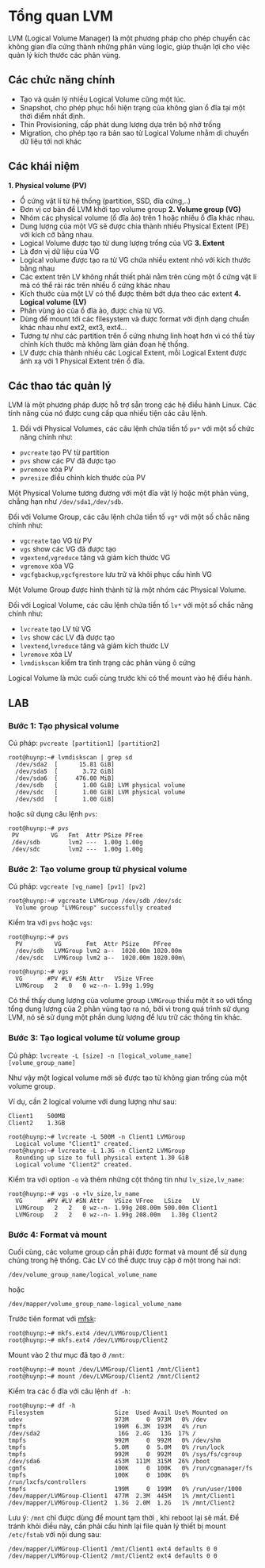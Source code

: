# Tổng quan LVM
LVM (Logical Volume Manager) là một phương pháp cho phép chuyển các không gian đĩa cứng thành những phân vùng logic, giúp thuận lợi cho việc quản lý kích thước các phân vùng. 

## Các chức năng chính
- Tạo và quản lý nhiều Logical Volume cũng một lúc.
- Snapshot, cho phép phục hổi hiện trạng của không gian ổ đĩa tại một thời điểm nhất định.
- Thin Provisioning, cấp phát dung lượng dựa trên bộ nhớ trống
- Migration, cho phép tạo ra bản sao từ Logical Volume nhằm di chuyển dữ liệu tới nơi khác

## Các khái niệm
**1. Physical volume (PV)**
  - Ổ cứng vật lí từ hệ thống (partition, SSD, đĩa cứng,..)
  - Đơn vị cơ bản để LVM khởi tạo volume group
**2. Volume group (VG)**
  - Nhóm các physical volume (ổ đĩa ảo) trên 1 hoặc nhiều ổ đĩa khác nhau.
  - Dung lượng của một VG sẽ được chia thành nhiều Physical Extent (PE) với kích cỡ bằng nhau.
  - Logical Volume được tạo từ dung lượng trống của VG
**3. Extent**
  - Là đơn vị dữ liệu của VG
  - Logical volume được tạo ra từ VG chứa nhiều extent nhỏ với kích thước bằng nhau
  - Các extent trên LV không nhất thiết phải nằm trên cùng một ổ cứng vật lí mà có thể rải rác trên nhiều ổ cứng khác nhau
  - Kích thước của một LV có thể được thêm bớt dựa theo các extent 
**4. Logical volume (LV)**
  - Phân vùng ảo của ổ đĩa ảo, được chia từ VG.
  - Dùng để mount tới các filesystem và được format với định dạng chuẩn khác nhau như ext2, ext3, ext4...
  - Tương tự như các partition trên ổ cứng nhưng linh hoạt hơn vì có thể tùy chỉnh kích thước mà không làm gián đoạn hệ thống.
  - LV được chia thành nhiều các Logical Extent, mỗi Logical Extent được ánh xạ với 1 Physical Extent trên ổ đĩa.

## Các thao tác quản lý

LVM là một phương pháp được hỗ trợ sẵn trong các hệ điều hành Linux. Các tính năng của nó được cung cấp qua nhiều tiện các câu lệnh. 

1. Đối với Physical Volumes, các câu lệnh chứa tiền tố `pv*` với một số chức năng chính như:
- `pvcreate` tạo PV từ partition  
- `pvs` show các PV đã được tạo
- `pvremove` xóa PV
- `pvresize` điều chỉnh kích thước của PV

Một Physical Volume tương đương với một đĩa vật lý hoặc một phân vùng, chẳng hạn như `/dev/sda1`,`/dev/sdb`.

Đối với Volume Group, các câu lệnh chứa tiền tố `vg*` với một số chắc năng chính như:
- `vgcreate` tạo VG từ PV
- `vgs` show các VG đã được tạo
- `vgextend`,`vgreduce` tăng và giảm kích thước VG
- `vgremove` xóa VG
- `vgcfgbackup`,`vgcfgrestore` lưu trữ và khôi phục cấu hình VG

Một Volume Group được hình thành từ là một nhóm các Physical Volume.

Đối với Logical Volume, các câu lệnh chứa tiền tố `lv*` với một số chắc năng chính như:
- `lvcreate` tạo LV từ VG
- `lvs` show các LV đã được tạo
- `lvextend`,`lvreduce` tăng và giảm kích thước LV
- `lvremove` xóa LV
- `lvmdiskscan` kiểm tra tình trạng các phân vùng ô cứng

Logical Volume là mức cuối cùng trước khi có thể mount vào hệ điều hành.

## LAB
### Bước 1: Tạo physical volume

Cú pháp: `pvcreate [partition1] [partition2]`

```
root@huynp:~# lvmdiskscan | grep sd
  /dev/sda2  [      15.81 GiB]
  /dev/sda5  [       3.72 GiB]
  /dev/sda6  [     476.00 MiB]
  /dev/sdb   [       1.00 GiB] LVM physical volume
  /dev/sdc   [       1.00 GiB] LVM physical volume
  /dev/sdd   [       1.00 GiB]
 ```
 
hoặc sử dụng câu lệnh `pvs`:
 ```
root@huynp:~# pvs
  PV         VG   Fmt  Attr PSize PFree
  /dev/sdb        lvm2 ---  1.00g 1.00g
  /dev/sdc        lvm2 ---  1.00g 1.00g
```

### Bước 2: Tạo volume group từ physical volume
Cú pháp: `vgcreate [vg_name] [pv1] [pv2]`

```
root@huynp:~# vgcreate LVMGroup /dev/sdb /dev/sdc
  Volume group "LVMGroup" successfully created
```

Kiểm tra với `pvs` hoặc `vgs`:

```
root@huynp:~# pvs
  PV         VG       Fmt  Attr PSize    PFree
  /dev/sdb   LVMGroup lvm2 a--  1020.00m 1020.00m
  /dev/sdc   LVMGroup lvm2 a--  1020.00m 1020.00m\
```
```
root@huynp:~# vgs
  VG       #PV #LV #SN Attr   VSize VFree
  LVMGroup   2   0   0 wz--n- 1.99g 1.99g
```

Có thể thấy dung lượng của volume group `LVMGroup` thiếu một ít so với tổng tổng dung lượng của 2 phân vùng tạo ra nó, bởi vì trong quá trình sử dụng LVM, nó sẽ sử dụng một phần dung lượng để lưu trữ các thông tin khác.

### Bước 3: Tạo logical volume từ volume group

Cú pháp: `lvcreate -L [size] -n [logical_volume_name] [volume_group_name]`

Như vậy một logical volume mới sẽ được tạo từ không gian trống của một volume group.

Ví dụ, cần 2 logical volume với dung lượng như sau:
```
Client1    500MB
Client2    1.3GB
```
```
root@huynp:~# lvcreate -L 500M -n Client1 LVMGroup
  Logical volume "Client1" created.
root@huynp:~# lvcreate -L 1.3G -n Client2 LVMGroup
  Rounding up size to full physical extent 1.30 GiB
  Logical volume "Client2" created.
```

Kiểm tra với option `-o` và thêm những cột thông tin như `lv_size,lv_name`:
```
root@huynp:~# vgs -o +lv_size,lv_name
  VG       #PV #LV #SN Attr   VSize VFree   LSize   LV
  LVMGroup   2   2   0 wz--n- 1.99g 208.00m 500.00m Client1
  LVMGroup   2   2   0 wz--n- 1.99g 208.00m   1.30g Client2
```

### Bước 4: Format và mount
Cuối cùng, các volume group cần phải được format và mount để sử dụng chúng trong hệ thống. Các LV có thể được truy cập ở một trong hai nơi:

`/dev/volume_group_name/logical_volume_name`

hoặc

`/dev/mapper/volume_group_name-logical_volume_name`

Trước tiên format với [mfsk](https://github.com/huynp1999/huynp/blob/master/Linux/Filesystem/Filesystem.md):

```
root@huynp:~# mkfs.ext4 /dev/LVMGroup/Client1
root@huynp:~# mkfs.ext4 /dev/LVMGroup/Client2
```

Mount vào 2 thư mục đã tạo ở `/mnt`:

```
root@huynp:~# mount /dev/LVMGroup/Client1 /mnt/Client1
root@huynp:~# mount /dev/LVMGroup/Client2 /mnt/Client2
```

Kiểm tra các ổ đĩa với câu lệnh `df -h`:

```
root@huynp:~# df -h
Filesystem                    Size  Used Avail Use% Mounted on
udev                          973M     0  973M   0% /dev
tmpfs                         199M  6.3M  193M   4% /run
/dev/sda2                      16G  2.4G   13G  17% /
tmpfs                         992M     0  992M   0% /dev/shm
tmpfs                         5.0M     0  5.0M   0% /run/lock
tmpfs                         992M     0  992M   0% /sys/fs/cgroup
/dev/sda6                     453M  111M  315M  26% /boot
cgmfs                         100K     0  100K   0% /run/cgmanager/fs
tmpfs                         100K     0  100K   0% /run/lxcfs/controllers
tmpfs                         199M     0  199M   0% /run/user/1000
/dev/mapper/LVMGroup-Client1  477M  2.3M  445M   1% /mnt/Client1
/dev/mapper/LVMGroup-Client2  1.3G  2.0M  1.2G   1% /mnt/Client2
```

Lưu ý: `/mnt` chỉ được dùng để mount tạm thời , khi reboot lại sẽ mất. Để tránh khỏi điều này, cần phải cấu hình lại file quản lý thiết bị mount `/etc/fstab` với nội dung sau:

`/dev/mapper/LVMGroup-Client1 /mnt/Client1 ext4 defaults 0 0 /dev/mapper/LVMGroup-Client2 /mnt/Client2 ext4 defaults 0 0`

